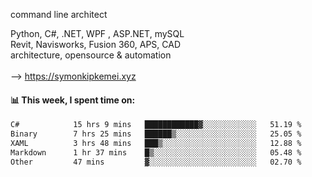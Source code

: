 command line architect

Python, C#, .NET, WPF , ASP.NET, mySQL <br>
Revit, Navisworks, Fusion 360, APS, CAD <br>
architecture, opensource & automation<br>
<br>
--> https://symonkipkemei.xyz

#### 📊 This week, I spent time on:
<!--START_SECTION:waka-->

```txt
C#            15 hrs 9 mins   ████████████▓░░░░░░░░░░░░   51.19 %
Binary        7 hrs 25 mins   ██████▒░░░░░░░░░░░░░░░░░░   25.05 %
XAML          3 hrs 48 mins   ███▒░░░░░░░░░░░░░░░░░░░░░   12.88 %
Markdown      1 hr 37 mins    █▒░░░░░░░░░░░░░░░░░░░░░░░   05.48 %
Other         47 mins         ▓░░░░░░░░░░░░░░░░░░░░░░░░   02.70 %
```

<!--END_SECTION:waka-->
